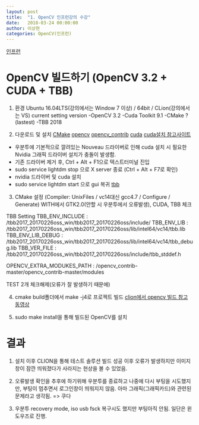 ```yaml
---
layout: post
title:  "1. OpenCV 인프런강의 수강"
date:   2018-03-24 00:00:00
author: 이상현
categories: OpenCV(인프런)
---
```


[인프런](https://www.inflearn.com/course-status-2/)
# OpenCV 빌드하기 (OpenCV 3.2 + CUDA + TBB)
1. 환경
Ubuntu 16.04LTS(강의에서는 Window 7 이상) / 64bit / CLion(강의에서는 VS)
current setting version
-OpenCV 3.2
-Cuda Toolkit 9.1
-CMake ? (lastest)
-TBB 2018

2. 다운로드 및 설치
[CMake](https://cmake.org/)
[opencv](https://github.com/opencv/opencv)
[opencv_contrib](https://github.com/opencv/opencv_contrib)
[cuda](https://developer.nvidia.com/cuda-downloads)
[cuda설치 참고사이트](http://www.kwangsiklee.com/ko/2017/07/%EC%9A%B0%EB%B6%84%ED%88%AC-16-04%EC%97%90%EC%84%9C-cuda-%EC%84%B1%EA%B3%B5%EC%A0%81%EC%9C%BC%EB%A1%9C-%EC%84%A4%EC%B9%98%ED%95%98%EA%B8%B0/)
- 우분투에 기본적으로 깔려있는 Nouveau 드라이버로 인해 cuda 설치 시 필요한 Nvidia 그래픽 드라이버 설치가 충돌이 발생함.
- 기존 드라이버 제거 후, Ctrl + Alt + F1으로 텍스트터미널 진입
- sudo service lightdm stop 으로 X server 종료 (Ctrl + Alt + F7로 확인)
- nvidia 드라이버 및 cuda 설치
- sudo service lightdm start 으로 gui 복귀
[tbb](https://www.threadingbuildingblocks.org/)

3. CMake 설정 (Compiler: UnixFiles / vc14대신 gcc4.7 / Configure / Generate)
WITH에서 GTK2.0(안할 시 우분투에서 오류발생), CUDA, TBB 체크

TBB Setting
TBB_ENV_INCLUDE :
/tbb2017_20170226oss_win/tbb2017_20170226oss/include/
TBB_ENV_LIB :
/tbb2017_20170226oss_win/tbb2017_20170226oss/lib/intel64/vc14/tbb.lib
TBB_ENV_LIB_DEBUG :
/tbb2017_20170226oss_win/tbb2017_20170226oss/lib/intel64/vc14/tbb_debug.lib
TBB_VER_FILE :
/tbb2017_20170226oss_win/tbb2017_20170226oss/include/tbb_stddef.h

OPENCV_EXTRA_MODUKES_PATH :
/opencv_contrib-master/opencv_contrib-master/modules

TEST 2개 체크해제(오류가 잘 발생하기 때문에)

4. cmake build폴더에서 make -j4로 프로젝트 빌드
[clion에서 opencv 빌드 참고 동영상](https://www.youtube.com/watch?v=i1K9rXiei9I)

5. sudo make install을 통해 빌드된 OpenCV를 설치

# 결과
1. 설치 이후 CLION을 통해 테스트 솔루션 빌드 성공 이후 오류가 발생하지만 이미지 창이 잠깐 띄워졌다가 사라지는 현상을 볼 수 있었음.

2. 오류발생 확인을 추후에 하기위해 우분투를 종료하고 나중에 다시 부팅을 시도했지만, 부팅이 멈추면서 로그인창이 띄워지지 않음. 아마 그래픽(그래픽카드)와 관련된 문제라고 생각됨. => 쿠다

3. 우분투 recovery mode, iso usb fsck 복구시도 했지만 부팅아직 안됨. 일단은 윈도우즈로 진행.
